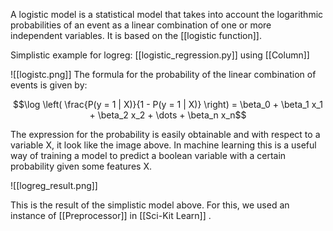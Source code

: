 A logistic model is a statistical model that takes into account the logarithmic probabilities of an event as a linear combination of one or more independent variables. It is based on the [[logistic function]].

Simplistic example for logreg: [[logistic_regression.py]] using [[Column]]

![[logistc.png]]
The formula for the probability of the linear combination of events is given by: 

$$\log \left( \frac{P(y = 1 | X)}{1 - P(y = 1 | X)} \right) = \beta_0 + \beta_1 x_1 + \beta_2 x_2 + \dots + \beta_n x_n$$

The expression for the probability is easily obtainable and with respect to a variable X, it look like the image above.
In machine learning this is a useful way of training a model to predict a boolean variable with a certain probability given some features X. 

![[logreg_result.png]]

This is the result of the simplistic model above. For this, we used an instance of [[Preprocessor]] in [[Sci-Kit Learn]] . 